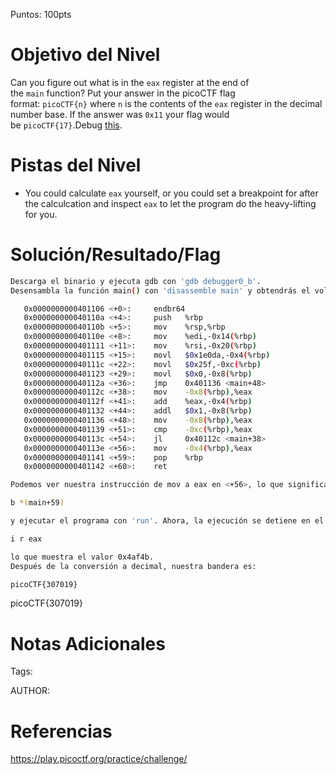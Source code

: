 Puntos: 100pts
# Objetivo del Nivel

Can you figure out what is in the `eax` register at the end of the `main` function? Put your answer in the picoCTF flag format: `picoCTF{n}` where `n` is the contents of the `eax` register in the decimal number base. If the answer was `0x11` your flag would be `picoCTF{17}`.Debug [this](https://artifacts.picoctf.net/c/520/debugger0_b).
# Pistas del Nivel
- You could calculate `eax` yourself, or you could set a breakpoint for after the calculcation and inspect `eax` to let the program do the heavy-lifting for you.
# Solución/Resultado/Flag

```bash
Descarga el binario y ejecuta gdb con 'gdb debugger0_b'.
Desensambla la función main() con 'disassemble main' y obtendrás el volcado:

   0x0000000000401106 <+0>:     endbr64
   0x000000000040110a <+4>:     push   %rbp
   0x000000000040110b <+5>:     mov    %rsp,%rbp
   0x000000000040110e <+8>:     mov    %edi,-0x14(%rbp)
   0x0000000000401111 <+11>:    mov    %rsi,-0x20(%rbp)
   0x0000000000401115 <+15>:    movl   $0x1e0da,-0x4(%rbp)
   0x000000000040111c <+22>:    movl   $0x25f,-0xc(%rbp)
   0x0000000000401123 <+29>:    movl   $0x0,-0x8(%rbp)
   0x000000000040112a <+36>:    jmp    0x401136 <main+48>
   0x000000000040112c <+38>:    mov    -0x8(%rbp),%eax
   0x000000000040112f <+41>:    add    %eax,-0x4(%rbp)
   0x0000000000401132 <+44>:    addl   $0x1,-0x8(%rbp)
   0x0000000000401136 <+48>:    mov    -0x8(%rbp),%eax
   0x0000000000401139 <+51>:    cmp    -0xc(%rbp),%eax
   0x000000000040113c <+54>:    jl     0x40112c <main+38>
   0x000000000040113e <+56>:    mov    -0x4(%rbp),%eax
   0x0000000000401141 <+59>:    pop    %rbp
   0x0000000000401142 <+60>:    ret

Podemos ver nuestra instrucción de mov a eax en <+56>, lo que significa que debemos establecer un punto de interrupción justo después de ella:

b *(main+59)

y ejecutar el programa con 'run'. Ahora, la ejecución se detiene en el punto de interrupción y podemos inspeccionar el valor en el registro eax con:

i r eax

lo que muestra el valor 0x4af4b.
Después de la conversión a decimal, nuestra bandera es:

picoCTF{307019}
```

picoCTF{307019}

# Notas Adicionales

Tags:

AUTHOR:
# Referencias

https://play.picoctf.org/practice/challenge/